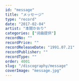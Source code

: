 ```yaml
---
id: "message"
title: "メッセージ"
type: "record"
date: "2017-02-04"
artist: "本間かおり"
categories: ["词曲提供"]
recordNo: ""
recordPrice: ""
recordReleaseDate: "1991.07.21"
recordPublisher: ""
recordType: ""
order: 4001
slug: "/discography/message"
coverImage: "message.jpg"
---
```



